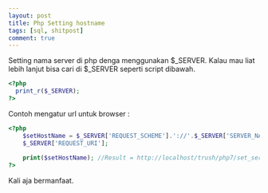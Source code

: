```yaml
---
layout: post
title: Php Setting hostname
tags: [sql, shitpost]
comment: true
---
```


Setting nama server di php denga menggunakan $_SERVER.
Kalau mau liat lebih lanjut bisa cari di $_SERVER seperti script dibawah.
```php
<?php
  print_r($_SERVER);
?>
```
Contoh mengatur url untuk browser :

```php
<?php
	$setHostName = $_SERVER['REQUEST_SCHEME'].'://'.$_SERVER['SERVER_NAME'].
	$_SERVER['REQUEST_URI'];
	
	print($setHostName); //Result = http://localhost/trush/php7/set_server.php
?>
```

Kali aja bermanfaat.

